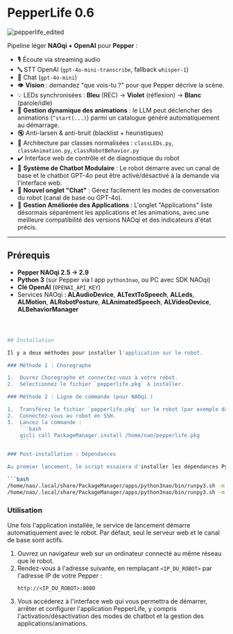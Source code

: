 # PepperLife 0.6

![pepperlife_edited](https://github.com/user-attachments/assets/fba8f19b-ef94-4246-bdc5-7bd2d5027dfb)

Pipeline léger **NAOqi + OpenAI** pour **Pepper** :

- 🎙️ Écoute via streaming audio
- 🔤 STT OpenAI (`gpt-4o-mini-transcribe`, fallback `whisper-1`)
- 💬 Chat (`gpt-4o-mini`)
- 👁️ **Vision** : demandez "que vois-tu ?" pour que Pepper décrive la scène.
- 💡 LEDs synchronisées : **Bleu** (REC) → **Violet** (réflexion) → **Blanc** (parole/idle)
- 🕺 **Gestion dynamique des animations** : le LLM peut déclencher des animations (`^start(...)`) parmi un catalogue généré automatiquement au démarrage.
- 🔇 Anti-larsen & anti-bruit (blacklist + heuristiques)
- 🧩 Architecture par classes normalisées : `classLEDs.py`, `classAnimation.py`, `classRobotBehavior.py`
- ✔️ Interface web de contrôle et de diagnostique du robot
- 🤖 **Système de Chatbot Modulaire** : Le robot démarre avec un canal de base et le chatbot GPT-4o peut être activé/désactivé à la demande via l'interface web.
- 📱 **Nouvel onglet "Chat"** : Gérez facilement les modes de conversation du robot (canal de base ou GPT-4o).
- 🚀 **Gestion Améliorée des Applications** : L'onglet "Applications" liste désormais séparément les applications et les animations, avec une meilleure compatibilité des versions NAOqi et des indicateurs d'état précis.

---

## Prérequis

- **Pepper NAOqi 2.5 -> 2.9**
- **Python 3** (sur Pepper via l app `python3nao`, ou PC avec SDK NAOqi)
- **Clé OpenAI** (`OPENAI_API_KEY`)
- Services NAOqi : **ALAudioDevice**, **ALTextToSpeech**, **ALLeds**, **ALMotion**, **ALRobotPosture**, **ALAnimatedSpeech**, **ALVideoDevice**, **ALBehaviorManager**

```bash



## Installation

Il y a deux méthodes pour installer l'application sur le robot.

### Méthode 1 : Choregraphe

1.  Ouvrez Choregraphe et connectez-vous à votre robot.
2.  Sélectionnez le fichier `pepperlife.pkg` à installer.

### Méthode 2 : Ligne de commande (pour NAOqi )

1.  Transférez le fichier `pepperlife.pkg` sur le robot (par exemple dans `/home/nao/`) via `scp` ou `sftp`.
2.  Connectez-vous au robot en SSH.
3.  Lancez la commande :
    ```bash
    qicli call PackageManager.install /home/nao/pepperlife.pkg
    ```

### Post-installation : Dépendances

Au premier lancement, le script essaiera d'installer les dépendances Python (comme `openai`) automatiquement. Si cela échoue, connectez-vous en SSH au robot et lancez :

```bash
/home/nao/.local/share/PackageManager/apps/python3nao/bin/runpy3.sh -m pip install --upgrade pip
/home/nao/.local/share/PackageManager/apps/python3nao/bin/runpy3.sh -m pip install openai
```


### Utilisation

Une fois l'application installée, le service de lancement démarre automatiquement avec le robot. Par défaut, seul le serveur web et le canal de base sont actifs.

1.  Ouvrez un navigateur web sur un ordinateur connecté au même réseau que le robot.
2.  Rendez-vous à l'adresse suivante, en remplaçant `<IP_DU_ROBOT>` par l'adresse IP de votre Pepper :
    ```
    http://<IP_DU_ROBOT>:8080
    ```
3.  Vous accéderez à l'interface web qui vous permettra de démarrer, arrêter et configurer l'application PepperLife, y compris l'activation/désactivation des modes de chatbot et la gestion des applications/animations.
